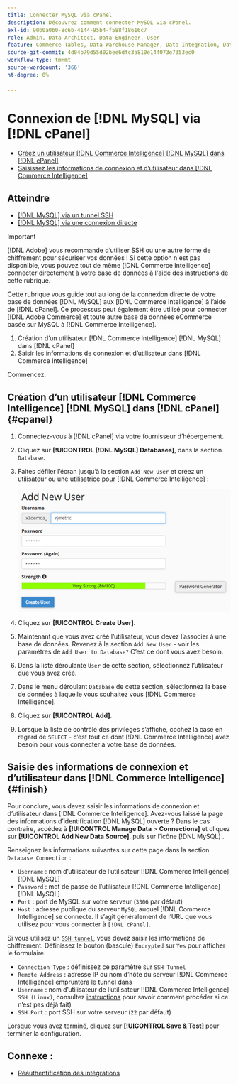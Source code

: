 ```yaml
---
title: Connecter MySQL via cPanel
description: Découvrez comment connecter MySQL via cPanel.
exl-id: 90b0a0b0-8c6b-4144-95b4-f588f18616c7
role: Admin, Data Architect, Data Engineer, User
feature: Commerce Tables, Data Warehouse Manager, Data Integration, Data Import/Export, SQL Report Builder
source-git-commit: 4d04b79d55d02bee6dfc3a810e144073e7353ec0
workflow-type: tm+mt
source-wordcount: '366'
ht-degree: 0%

---
```


# Connexion de [!DNL MySQL] via [!DNL cPanel]

* [Créez un utilisateur  [!DNL Commerce Intelligence] [!DNL MySQL] dans  [!DNL cPanel]](#cpanel)
* [Saisissez les informations de connexion et d’utilisateur dans  [!DNL Commerce Intelligence]](#finish)

## Atteindre

* [[!DNL MySQL] via un tunnel SSH](../integrations/mysql-via-ssh-tunnel.md)
* [[!DNL MySQL] via une connexion directe](../integrations/mysql-via-a-direct-connection.md)

>[!IMPORTANT]
>
>[!DNL Adobe] vous recommande d’utiliser SSH ou une autre forme de chiffrement pour sécuriser vos données ! Si cette option n&#39;est pas disponible, vous pouvez tout de même [!DNL Commerce Intelligence] connecter directement à votre base de données à l&#39;aide des instructions de cette rubrique.

Cette rubrique vous guide tout au long de la connexion directe de votre base de données [!DNL MySQL] aux [!DNL Commerce Intelligence] à l’aide de [!DNL cPanel]. Ce processus peut également être utilisé pour connecter [!DNL Adobe Commerce] et toute autre base de données eCommerce basée sur MySQL à [!DNL Commerce Intelligence].

1. Création d’un utilisateur [!DNL Commerce Intelligence] [!DNL MySQL] dans [!DNL cPanel]
1. Saisir les informations de connexion et d’utilisateur dans [!DNL Commerce Intelligence]

Commencez.

## Création d’un utilisateur [!DNL Commerce Intelligence] [!DNL MySQL] dans [!DNL cPanel] {#cpanel}

1. Connectez-vous à [!DNL cPanel] via votre fournisseur d’hébergement.
1. Cliquez sur **[!UICONTROL [!DNL MySQL] Databases]**, dans la section `Database`.
1. Faites défiler l’écran jusqu’à la section `Add New User` et créez un utilisateur ou une utilisatrice pour [!DNL Commerce Intelligence] :

   ![cPanel interface Bases de données MySQL affichant le formulaire de création d’utilisateur](../../../assets/create-mbi-mysql-user-cpanel.png)

1. Cliquez sur **[!UICONTROL Create User]**.
1. Maintenant que vous avez créé l’utilisateur, vous devez l’associer à une base de données. Revenez à la section `Add New User` - voir les paramètres de `Add User to Database?` C’est ce dont vous avez besoin.
1. Dans la liste déroulante `User` de cette section, sélectionnez l’utilisateur que vous avez créé.
1. Dans le menu déroulant `Database` de cette section, sélectionnez la base de données à laquelle vous souhaitez vous [!DNL Commerce Intelligence].
1. Cliquez sur **[!UICONTROL Add]**.
1. Lorsque la liste de contrôle des privilèges s’affiche, cochez la case en regard de `SELECT` - c’est tout ce dont [!DNL Commerce Intelligence] avez besoin pour vous connecter à votre base de données.

## Saisie des informations de connexion et d’utilisateur dans [!DNL Commerce Intelligence] {#finish}

Pour conclure, vous devez saisir les informations de connexion et d’utilisateur dans [!DNL Commerce Intelligence]. Avez-vous laissé la page des informations d’identification [!DNL MySQL] ouverte ? Dans le cas contraire, accédez à **[!UICONTROL Manage Data** > **Connections]** et cliquez sur **[!UICONTROL Add New Data Source]**, puis sur l’icône [!DNL MySQL] .

Renseignez les informations suivantes sur cette page dans la section `Database Connection` :

* `Username` : nom d’utilisateur de l’utilisateur [!DNL Commerce Intelligence] [!DNL MySQL]
* `Password` : mot de passe de l’utilisateur [!DNL Commerce Intelligence] [!DNL MySQL]
* `Port` : port de MySQL sur votre serveur (`3306` par défaut)
* `Host` : adresse publique du serveur `MySQL` auquel [!DNL Commerce Intelligence] se connecte. Il s’agit généralement de l’URL que vous utilisez pour vous connecter à `[!DNL cPanel]`.

Si vous utilisez un [`SSH tunnel`](../integrations/mysql-via-ssh-tunnel.md), vous devez saisir les informations de chiffrement. Définissez le bouton (bascule) `Encrypted` sur `Yes` pour afficher le formulaire.

* `Connection Type` : définissez ce paramètre sur `SSH Tunnel`
* `Remote Address` : adresse IP ou nom d’hôte du serveur [!DNL Commerce Intelligence] empruntera le tunnel dans
* `Username` : nom d’utilisateur de l’utilisateur [!DNL Commerce Intelligence] `SSH (Linux)`, consultez [instructions](../../../data-analyst/importing-data/integrations/mysql-via-ssh-tunnel.md) pour savoir comment procéder si ce n’est pas déjà fait)
* `SSH Port` : port SSH sur votre serveur (`22` par défaut)

Lorsque vous avez terminé, cliquez sur **[!UICONTROL Save & Test]** pour terminer la configuration.

## Connexe :

* [Réauthentification des intégrations](https://experienceleague.adobe.com/docs/commerce-knowledge-base/kb/how-to/mbi-reauthenticating-integrations.html?lang=fr)
